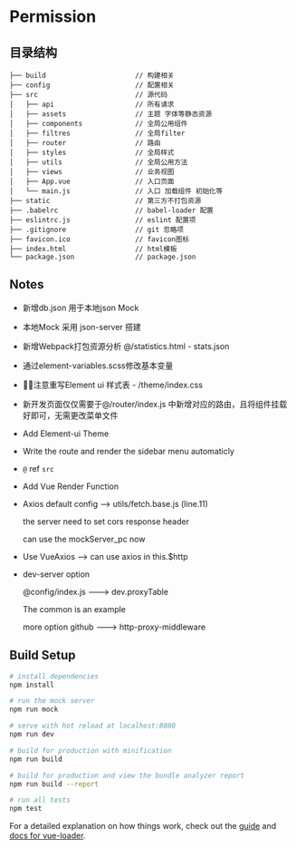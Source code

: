 # Permission

## 目录结构
```shell
├── build                      // 构建相关  
├── config                     // 配置相关
├── src                        // 源代码
│   ├── api                    // 所有请求
│   ├── assets                 // 主题 字体等静态资源
│   ├── components             // 全局公用组件
│   ├── filtres                // 全局filter
│   ├── router                 // 路由
│   ├── styles                 // 全局样式
│   ├── utils                  // 全局公用方法
│   ├── views                  // 业务视图
│   ├── App.vue                // 入口页面
│   └── main.js                // 入口 加载组件 初始化等
├── static                     // 第三方不打包资源
├── .babelrc                   // babel-loader 配置
├── eslintrc.js                // eslint 配置项
├── .gitignore                 // git 忽略项
├── favicon.ico                // favicon图标
├── index.html                 // html模板
└── package.json               // package.json

```

## Notes
* 新增db.json 用于本地json Mock
* 本地Mock 采用 json-server 搭建
* 新增Webpack打包资源分析 @/statistics.html - stats.json
* 通过element-variables.scss修改基本变量
* 注意重写Element ui 样式表 - /theme/index.css
* 新开发页面仅仅需要于@/router/index.js 中新增对应的路由，且将组件挂载好即可，无需更改菜单文件
* Add Element-ui Theme
* Write the route and render the sidebar menu automaticly
* `@` ref `src`
* Add Vue Render Function
* Axios default config --> utils/fetch.base.js (line.11)

    the server need to set cors response header
    
    can use the mockServer_pc now
* Use VueAxios --> can use axios in this.$http
* dev-server option

    @config/index.js ---> dev.proxyTable

    The common is an example

    more option github ---> http-proxy-middleware


## Build Setup

``` bash
# install dependencies
npm install

# run the mock server 
npm run mock

# serve with hot reload at localhost:8080
npm run dev

# build for production with minification
npm run build

# build for production and view the bundle analyzer report
npm run build --report

# run all tests
npm test
```

For a detailed explanation on how things work, check out the [guide](http://vuejs-templates.github.io/webpack/) and [docs for vue-loader](http://vuejs.github.io/vue-loader).
